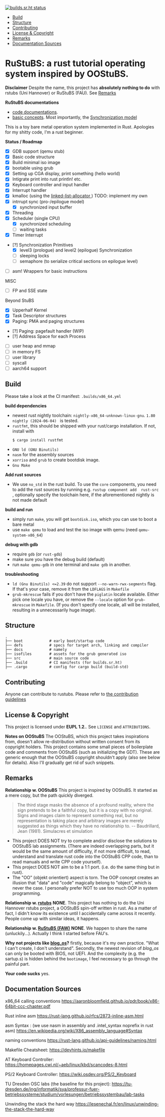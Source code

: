 [![builds.sr.ht status](https://builds.sr.ht/~shrik3/rustubs/commits/master/x86_64.yml.svg)](https://builds.sr.ht/~shrik3/rustubs/commits/master/x86_64.yml?)

* [Build](#build)
* [Structure](#structure)
* [Contributing](#contributing)
* [License & Copyright](#license-amp-copyright)
* [Remarks](#remarks)
* [Documentation Sources](#documentation-sources)

# RuStuBS: a rust tutorial operating system inspired by OOStuBS.

**Disclaimer**
Despite the name, this project has **absolutely nothing to do** with rstubs (Uni
Hannover) or RuStuBS (FAU). See [Remarks](#remarks)

**RuStuBS documentations**
- [code documentations](https://rustubs.shrik3.com/rustubs/index.html).
- [basic concepts](https://git.sr.ht/~shrik3/rustubs/tree/master/item/docs).
   Most importantly, the [Synchronization model](https://git.sr.ht/~shrik3/rustubs/tree/master/item/docs/sync_model.txt)

This is a toy bare metal operation system implemented in Rust. Apologies for my
shitty code, I'm a rust beginner.

**Status / Roadmap**
- [X] GDB support (qemu stub)
- [X] Basic code structure
- [X] Build minimal iso image
- [X] bootable using grub
- [X] Setting up CGA display, print something (hello world)
- [X] Intigrate print into rust println! etc.
- [X] Keyboard controller and input handler
- [X] Interrupt handler
- [X] kmalloc (using the [linked-list-allocator ](https://github.com/rust-osdev/linked-list-allocator))
    TODO: implement my own
- [X] intrrupt sync (pro-/epilogue model)
    - [X] synchronized input buffer
- [X] Threading
- [X] Scheduler (single CPU)
    - [X] synchronized scheduling
    - [ ] waiting tasks
- [X] Timer Interrupt
- [?] Synchronization Primitives
    - [X] level3 (prologue) and level2 (epilogue) Synchronization
    - [ ] sleeping locks
    - [ ] semaphore (to serialize critical sections on epilogue level)
- [ ] asm! Wrappers for basic instructions

MISC
- [ ] FP and SSE state

Beyond StuBS
- [X] Upperhalf Kernel
- [X] Task Descriptor structures
- [X] Paging: PMA and paging structures
- [?] Paging: pagefault handler (WIP)
- [?] Address Space for each Process
- [ ] user heap and mmap
- [ ] in memory FS
- [ ] user library
- [ ] syscall
- [ ] aarch64 support

## Build

Please take a look at the CI manifest:
`.builds/x86_64.yml`

**build dependencies**
- newest rust nightly toolchain: `nightly-x86_64-unknown-linux-gnu`. `1.80
  nightly (2024-06-04) ` is tested.
- `rustfmt`, this should be shipped with your rust/cargo installation. If not,
  install with
    ```
    $ cargo install rustfmt
    ```
- `GNU ld (GNU Binutils)`
- `nasm` for the assembly sources
- `xorriso` and `grub` to create bootdisk image.
- `Gnu Make`


**Add rust sources**
- We use `no_std` in the rust build. To use the `core` components, you need to
  add the rust sources by running e.g. `rustup component add  rust-src`
  , optionally specify the toolchain here, if the aforementioned nightly is not
  made default

**build and run**
- simply run `make`, you will get `bootdisk.iso`, which you can use to boot a
  bare metal
- use `make qemu` to load and test the iso image with qemu (need
  `qemu-system-x86_64`)

**debug with gdb**
- require `gdb` (or `rust-gdb`)
- make sure you have the debug build (default)
- run `make qemu-gdb` in one terminal and `make gdb` in another.

**troubleshooting**
- `ld (Gnu Binutils) <=2.39` do not support `--no-warn-rwx-segments` flag. If
  that's your case, remove it from the `LDFLAGS` in `Makefile`
- `grub-mkrescue` fails if you don't have the `piglatin` locale available.
  Either pick one locale you have, or remove the `--locale` option for
  `grub-mkrescue` in `Makefile`. (If you don't specify one locale, all will be
  installed, resulting in a unnecessarily huge image).

## Structure

```
.
├── boot            # early boot/startup code
├── defs            # specs for target arch, linking and compiler
├── docs            # namely
├── isofiles        # assets for the grub generated iso
├── src             # main source code
├── .build          # CI manifests (for builds.sr.ht)
├── .cargo          # config for cargo build (build-std)

```

## Contributing

Anyone can contribute to rustubs. Please refer to
[the contribution guidelines](https://git.sr.ht/~shrik3/rustubs/tree/master/item/CONTRIBUTING.md)

## License & Copyright

This project is licensed under **EUPL 1.2.**. See `LICENSE` and `ATTRIBUTIONS`.

**Notes on OOStuBS**
The OOStuBS, which this project takes inspirations from, doesn't allow
re-distribution without written consent from its copyright holders. This project
contains some small pieces of boilerplate code and comments from OOStuBS (such
as initializing the GDT). These are generic enough that the OOStuBS copyright
shouldn't apply (also see below for details). Also I'll gradually get rid of
such snippets.

## Remarks

**Relationship w. OOStuBS**
This project is inspired by OOStuBS. It started as a mere copy, but the path
quickly diverged.

> The third stage masks the absence of a profound reality, where the sign
> pretends to be a faithful copy, but it is a copy with no original. Signs and
> images claim to represent something real, but no representation is taking
> place and arbitrary images are merely suggested as things which they have no
> relationship to.  -- Baudrillard, Jean (1981). Simulacres et simulation

- This project DOES NOT try to complete and/or disclose the solutions to OOStuBS
  lab assignments. (There are indeed overlapping parts, but it would be the same
  amount of difficulty, if not more difficult, to read, understand and
  translate rust code into the OOStuBS CPP code, than to read manuals and write
  CPP code yourself).
- This project DOES NOT aim to be a 1:1 port. (i.e. do the same thing but in
  rust).
- The "OO" (objekt orientiert) aspect is torn. The OOP concept creates an illusion
  that "data" and "code" magically belong to "object", which is never the case.
  I personally prefer NOT to use too much OOP in system programming.

**Relationship w. [rstubs](https://www.sra.uni-hannover.de/Lehre/WS23/L_BST/rdoc/rstubs/)**
**NONE**. This project has nothing to do the Uni Hannover rstubs project, a
OOStuBS spin-off written in rust. As a matter of fact, I didn't know its
existence until I accidentally came across it recently. People come up with
similar ideas, it happens.

**Relationship w. [RuStuBS (FAW)](https://sys.cs.fau.de/research/ergoo)**
**NONE**. We happen to share the name (unluckily...). Actually I think I started
before FAU's.

**Why not projects like [blog_os](https://os.phil-opp.com/)?**
firstly, because it's my own practice. "What I can't create, I don't understand".
Secondly, the newest revision of *blog_os* can only be booted with BIOS, not
UEFI. And the complexity (e.g. the sartup.s) is hidden behind the `bootimage`,
I feel necessary to go through the painful part.

**Your code sucks**
yes.

## Documentation Sources

x86_64 calling conventions
https://aaronbloomfield.github.io/pdr/book/x86-64bit-ccc-chapter.pdf

Rust inline asm
https://rust-lang.github.io/rfcs/2873-inline-asm.html

asm Syntax : (we use nasm in assembly and .intel_syntax noprefix in rust asm)
https://en.wikipedia.org/wiki/X86_assembly_language#Syntax

naming conventions
https://rust-lang.github.io/api-guidelines/naming.html

Makefile Cheatsheet:
https://devhints.io/makefile

AT Keyboard Controller:
https://homepages.cwi.nl/~aeb/linux/kbd/scancodes-8.html

PS/2 Keyboard Controller:
https://wiki.osdev.org/PS/2_Keyboard

TU Dresden OSC labs (the baseline for this project):
https://tu-dresden.de/ing/informatik/sya/professur-fuer-betriebssysteme/studium/vorlesungen/betriebssystembau/lab-tasks

Unwinding the stack the hard way
https://lesenechal.fr/en/linux/unwinding-the-stack-the-hard-way

